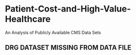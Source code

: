 # Patient-Cost-and-High-Value-Healthcare
An Analysis of Publicly Available CMS Data Sets

## DRG DATASET MISSING FROM DATA FILE
